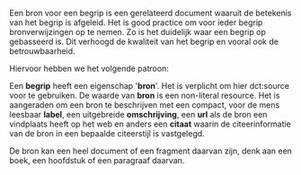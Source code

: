 Een bron voor een begrip is een gerelateerd document waaruit de betekenis van het begrip is afgeleid. Het is good practice om voor ieder begrip bronverwijzingen op te nemen. Zo is het duidelijk waar een begrip op gebasseerd is. Dit verhoogd de kwaliteit van het begrip en vooral ook de betrouwbaarheid.

Hiervoor hebben we het volgende patroon:

Een **begrip** heeft een eigenschap '**bron**'. Het is verplicht om hier dct:source voor te gebruiken.
De waarde van **bron** is een non-literal resource.
Het is aangeraden om een bron te beschrijven met een compact, voor de mens leesbaar **label**, een uitgebreide **omschrijving**, een **url** als de bron een vindplaats heeft op het web en anders een **citaat** waarin de citeerinformatie van de bron in een bepaalde citeerstijl is vastgelegd.

De bron kan een heel document of een fragment daarvan zijn, denk aan een boek, een hoofdstuk of een paragraaf daarvan.
